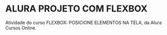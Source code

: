 # ALURA PROJETO COM FLEXBOX

Atividade do curso FLEXBOX: POSICIONE ELEMENTOS NA TELA, da Alura Cursos Online.
